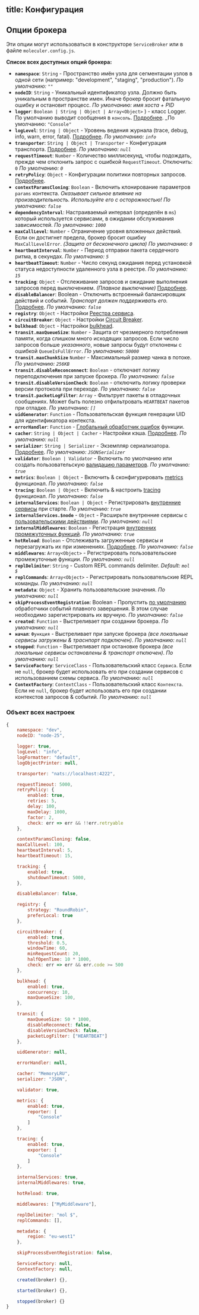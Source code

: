 title: Конфигурация
---
## Опции брокера
Эти опции могут использоваться в конструкторе `ServiceBroker` или в файле `moleculer.config.js`.

**Список всех доступных опций брокера:**

* **`namespace`**: `String` - Пространство имён узла для сегментации узлов в одной сети (например: "development", "staging", "production"). _По умолчанию: `""`_
* **`nodeID`**: `String` - Уникальный идентификатор узла. Должно быть уникальным в пространстве имен. Иначе брокер бросит фатальную ошибку и остановит процесс. _По умолчанию: имя хоста + PID_
* **`logger`**: `Boolean | String | Object | Array<Object>`  ) - класс Logger. По умолчанию выводит сообщения в `консоль`. [Подробнее](logging.html). _По умолчанию: `"Console"`
* **`logLevel`**: `String | Object` - Уровень ведения журнала (trace, debug, info, warn, error, fatal). [Подробнее](logging.html). _По умолчанию: `info`_
* **`transporter`**: `String | Object | Transporter` - Конфигурация транспорта. [Подробнее](networking.html).  _По умолчанию: `null`_
* **`requestTimeout`**: `Number` - Количество миллисекунд, чтобы подождать, прежде чем отклонить запрос с ошибкой `RequestTimeout`. Отключить: `0` _По умолчанию: `0`_
* **`retryPolicy`**: `Object` - Конфигурации политики повторных запросов. [Подробнее](fault-tolerance.html#Retry).
* **`contextParamsCloning`**: `Boolean` - Включить клонирование параметров `params` контекста. _Оказывает сильное влияние на производительность. Используйте его с осторожностью!_ _По умолчанию: `false`_
* **`dependencyInterval`**: Настраиваемый интервал (определён в `ms`) который используется сервисами, в ожидании обслуживания зависимостей. _По умолчанию: `1000`_
* **`maxCallLevel`**: `Number` - Ограничение уровня вложенных действий. Если он достигнет предела, брокер бросит ошибку `MaxCallLevelError`. _(Защита от бесконечного цикла)_ _По умолчанию: `0`_
* **`heartbeatInterval`**: `Number` - Период отправки пакета сердечного ритма, в секундах. _По умолчанию: `5`_
* **`heartbeatTimeout`**: `Number` - Число секунд ожидания перед установкой статуса недоступности удаленного узла в реестре. _По умолчанию: `15`_
* **`tracking`**: `Object` - Отслеживание запросов и ожидание выполнения запросов перед выключением. _(Плавное выключение)_ [Подробнее](context.html#Context-tracking).
* **`disableBalancer`**: Boolean - Отключить встроенный балансировщик действий и событий. _Транспорт должен поддерживать его._ [Подробнее](networking.html#Disabled-balancer). _По умолчанию: `false`_
* **`registry`**: `Object` - Настройки [Реестра сервиса](registry.html).
* **`circuitBreaker`**: `Object` - Настройки [Circuit Breaker](fault-tolerance.html#Circuit-Breaker).
* **`bulkhead`**: `Object` - Настройки [bulkhead](fault-tolerance.html#Bulkhead).
* **`transit.maxQueueSize`**: `Number` - Защита от чрезмерного потребления памяти, когда слишком много исходящих запросов. Если число запросов больше _указанного_, новые запросы будут отклонены с ошибкой `QueueIsFullError`. _По умолчанию: `50000`_
* **`transit.maxChunkSize`** `Number` - Максимальный размер чанка в потоке.  _По умолчанию: `256KB`_
* **`transit.disableReconconnect`**: `Boolean` - отключает логику переподключения при запуске брокера. _По умолчанию: `false`_
* **`transit.disableVersionCheck`**: `Boolean` - отключить логику проверки версии протокола при переходе. _По умолчанию: `false`_
* **`transit.packetLogFilter`**: `Array` - Фильтрует пакеты в отладочных сообщениях. Может быть полезно отфильтровать `HEARTBEAT` пакетов при отладке. _По умолчанию: `[]`_
* **`uidGenerator`**: ` Function ` - Пользовательская функция генерации UID для идентификатора контекста.
* **`errorHandler`**: ` Function ` - [Глобальный обработчик ошибок](broker.html#Global-error-handler) функции.
* **`cacher`**: `String | Object | Cacher` - Настройки кэша. [Подробнее](caching.html). _По умолчанию: `null`_
* **` serializer `**: ` String | Serializer ` - Экземпляр сериализатора. [Подробнее](networking.html). _По умолчанию: `JSONSerializer`_
* **`validator`**: `Boolean | Validator` - Включить по умолчанию или создать пользовательскую [валидацию параметров](validating.html). _По умолчанию: `true`_
* **`metrics`**: `Boolean | Object` - Включить & сконфигурировать [metrics](metrics.html) функционал. _По умолчанию: `false`_
* **`tracing`**: `Boolean | Object` - Включить & настроить [tracing](tracing.html) функционал. _По умолчанию: `false`_
* **`internalServices`**: `Boolean | Object` - Регистрировать [внутренние сервисы](services.html#Internal-Services) при старте. _По умолчанию: `true`_
* **`internalServices.$node`** - `Object` - Расширьте внутренние сервисы с [пользовательскими действиями](services.html#Extending). _По умолчанию: `null`_
* **`internalMiddlewares`**: `Boolean` - Регистрация [внутренних промежуточных функций](middlewares.html#Internal-middlewares). _По умолчанию: `true`_
* **`hotReload`**: `Boolean` - Отслеживать загруженные сервисы и перезагружать их при изменениях. [Подробнее](services.html#Hot-Reloading-Services). _По умолчанию: `false`_
* **`middlewares`**: `Array<Object>` - Регистрировать пользовательские промежуточные функции. _По умолчанию: `null`_
* **`replDelimiter`**: `String` - Custom REPL commands delimiter. _Default: `mol $`_
* **`replCommands`**: `Array<Object>` - Регистрировать пользовательские REPL команды. _По умолчанию: `null`_
* **`metadata`**: `Object` - Хранить пользовательские значения. _По умолчанию: `null`_
* **`skipProcessEventRegistration`**: Boolean - Пропустить [по умолчанию](https://github.com/moleculerjs/moleculer/blob/master/src/service-broker.js#L234) обработчики событий плавного завершения. В этом случае необходимо зарегистрировать их вручную. _По умолчанию: `false`_
* **`created`**: `Function` - Выстреливает при создании брокера. _По умолчанию: `null`_
* **`начал`**: `Функция` - Выстреливает при запуске брокера _(все локальные сервисы загружены & траснпорт подключен)_. _По умолчанию: `null`_
* **`stopped`**: `Function` - Выстреливает при остановке брокера _(все локальные сервисы остановлены & транспорт отключен)_. _По умолчанию: `null`_
* **`ServiceFactory`**: `ServiceClass` - Пользовательский класс `Сервиса`. Если не `null`, брокер будет использовать его при создании сервисов с использованием схемы сервиса. _По умолчанию: `null`_
* **`ContextFactory`**: `ContextClass` - Пользовательский класс `Контекста`. Если не `null`, брокер будет использовать его при создании контекстов запросов & событий. _По умолчанию: `null`_

### Объект всех настроек
```js
{
    namespace: "dev",
    nodeID: "node-25",

    logger: true,
    logLevel: "info",
    logFormatter: "default",
    logObjectPrinter: null,

    transporter: "nats://localhost:4222",

    requestTimeout: 5000,
    retryPolicy: {
        enabled: true,
        retries: 5,
        delay: 100,
        maxDelay: 1000,
        factor: 2,
        check: err => err && !!err.retryable
    },

    contextParamsCloning: false,
    maxCallLevel: 100,
    heartbeatInterval: 5,
    heartbeatTimeout: 15,

    tracking: {
        enabled: true,
        shutdownTimeout: 5000,
    },

    disableBalancer: false,

    registry: {
        strategy: "RoundRobin",
        preferLocal: true
    },

    circuitBreaker: {
        enabled: true,
        threshold: 0.5,
        windowTime: 60,
        minRequestCount: 20,
        halfOpenTime: 10 * 1000,
        check: err => err && err.code >= 500
    },   

    bulkhead: {
        enabled: true,
        concurrency: 10,
        maxQueueSize: 100,
    },

    transit: {
        maxQueueSize: 50 * 1000,
        disableReconnect: false,
        disableVersionCheck: false,
        packetLogFilter: ["HEARTBEAT"]
    },

    uidGenerator: null,

    errorHandler: null,

    cacher: "MemoryLRU",
    serializer: "JSON",

    validator: true,

    metrics: {
        enabled: true,
        reporter: [
            "Console"
        ]
    },

    tracing: {
        enabled: true,
        exporter: [
            "Console"
        ]
    },

    internalServices: true,
    internalMiddlewares: true,

    hotReload: true,

    middlewares: ["MyMiddleware"],

    replDelimiter: "mol $",
    replCommands: [],

    metadata: {
        region: "eu-west1"
    },

    skipProcessEventRegistration: false,

    ServiceFactory: null,
    ContextFactory: null,

    created(broker) {},

    started(broker) {},

    stopped(broker) {}
}
```
